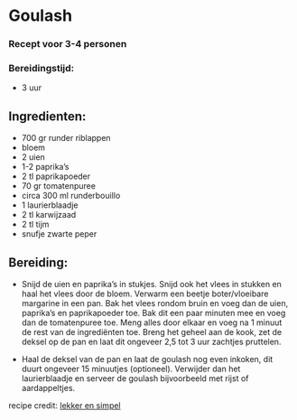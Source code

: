 # Goulash

### Recept voor 3-4 personen

### Bereidingstijd: 
* 3 uur

## Ingredienten:

* 700 gr runder riblappen
* bloem
* 2 uien
* 1-2 paprika’s
* 2 tl paprikapoeder
* 70 gr tomatenpuree
* circa 300 ml runderbouillo
* 1 laurierblaadje
* 2 tl karwijzaad
* 2 tl tijm
* snufje zwarte peper

## Bereiding:
* Snijd de uien en paprika’s in stukjes. 
Snijd ook het vlees in stukken en haal het vlees door de bloem. 
Verwarm een beetje boter/vloeibare margarine in een pan. 
Bak het vlees rondom bruin en voeg dan de uien, paprika’s en paprikapoeder toe. 
Bak dit een paar minuten mee en voeg dan de tomatenpuree toe. 
Meng alles door elkaar en voeg na 1 minuut de rest van de ingrediënten toe. Breng het geheel aan de kook, 
zet de deksel op de pan en laat dit ongeveer 2,5 tot 3 uur zachtjes pruttelen.

* Haal de deksel van de pan en laat de goulash nog even inkoken, dit duurt ongeveer 15 minuutjes (optioneel). 
Verwijder dan het laurierblaadje en serveer de goulash bijvoorbeeld met rijst of aardappeltjes.

recipe credit: [lekker en simpel](https://www.lekkerensimpel.com/goulash/)
